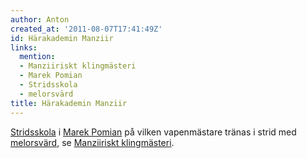 ```yaml
---
author: Anton
created_at: '2011-08-07T17:41:49Z'
id: Härakademin Manziir
links:
  mention:
  - Manziiriskt klingmästeri
  - Marek Pomian
  - Stridsskola
  - melorsvärd
title: Härakademin Manziir
---
```


[Stridsskola] i [Marek Pomian] på vilken vapenmästare tränas i strid med [melorsvärd], se
[Manziiriskt klingmästeri].

  [Stridsskola]: Stridsskola
  [Marek Pomian]: Marek_Pomian
  [melorsvärd]: melorsvärd
  [Manziiriskt klingmästeri]: Manziiriskt_klingmästeri
